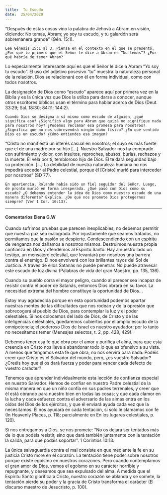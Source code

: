 ```yaml
---
title:  Tu Escudo
date:  25/04/2020
---
```


“Después de estas cosas vino la palabra de Jehová a Abram en visión, diciendo: No temas, Abram; yo soy tu escudo, y tu galardón será sobremanera grande” (Gén. 15:1).

`Lee Génesis 15:1 al 3. Piensa en el contexto en el que se presentó. ¿Por qué lo primero que el Señor le dice a Abram es “No temas”? ¿Por qué habría de temer Abram?`

Lo especialmente interesante aquí es que el Señor le dice a Abram “Yo soy tu escudo”. El uso del adjetivo posesivo “tu” muestra la naturaleza personal de la relación. Dios se relacionará con él en forma individual, como con todos nosotros.

La designación de Dios como “escudo” aparece aquí por primera vez en la Biblia y es la única vez que Dios la utiliza para darse a conocer, aunque otros escritores bíblicos usan el término para hablar acerca de Dios (Deut. 33:29; Sal. 18:30; 84:11; 144:2).

`Cuando Dios se designa a sí mismo como escudo de alguien, ¿qué significa eso? ¿Significó algo para Abram que quizá no signifique nada para nosotros hoy? ¿Podemos reclamar esa promesa para nosotros? ¿Significa que no nos sobrevendrá ningún daño físico? ¿En qué sentido Dios es un escudo? ¿Cómo entiendes esa imagen?`

“Cristo no manifiesta un interés casual en nosotros; el suyo es más fuerte que el de una madre por su hijo [...]. Nuestro Salvador nos ha comprado con sufrimiento y dolor, con insultos, reproches, abusos, burlas, rechazos y la muerte. Él vela por ti, tembloroso hijo de Dios. Él te dará seguridad bajo su protección. [...] La debilidad de nuestra naturaleza humana no nos impedirá acceder al Padre celestial, porque él [Cristo] murió para interceder por nosotros” (SD 77).

`En apariencia, Rolando había sido un fiel seguidor del Señor. Luego, de pronto murió en forma inesperada. ¿Qué pasó con Dios como su escudo? ¿O debemos entender la idea de Dios como nuestro escudo de una manera diferente? Explica. ¿De qué nos promete Dios protegernos siempre? (Ver 1 Cor. 10:13).`

---

#### Comentarios Elena G.W

Cuando sufrimos pruebas que parecen inexplicables, no debemos permitir que nuestra paz sea malograda. Por injustamente que seamos tratados, no permitamos que la pasión se despierte. Condescendiendo con un espíritu de venganza nos dañamos a nosotros mismos. Destruimos nuestra propia confianza en Dios y ofendemos al Espíritu Santo. Hay a nuestro lado un testigo, un mensajero celestial, que levantará por nosotros una barrera contra el enemigo. Él nos envolverá con los brillantes rayos del Sol de Justicia. A través de ellos Satanás no puede penetrar. No puede atravesar este escudo de luz divina (Palabras de vida del gran Maestro, pp. 135, 136).

Cuando su pueblo corra el mayor peligro, cuando al parecer sea incapaz de resistir contra el poder de Satanás, entonces Dios obrará en su favor. La necesidad extrema del hombre constituye la oportunidad de Dios…

Estoy muy agradecida porque en esta oportunidad podemos apartar nuestras mentes de las dificultades que nos rodean y de la opresión que sobrecogerá al pueblo de Dios, para contemplar la luz y el poder celestiales. Si nos colocamos del lado de Dios, de Cristo y de las inteligencias celestiales, quedaremos cubiertos por el amplio escudo de la omnipotencia; el poderoso Dios de Israel es nuestro ayudador; por lo tanto no necesitamos temer (Mensajes selectos, t. 2, pp. 428, 429).

Debemos tener esa fe que obra por el amor y purifica el alma, para que esta creencia en Cristo nos lleve a abandonar todo lo que es ofensivo a su vista. A menos que tengamos esta fe que obra, no nos servirá para nada. Podéis creer que Cristo es el Salvador del mundo, pero, ¿es vuestro Salvador? ¿Creéis hoy que él os dará fuerza y poder para vencer cada defecto de vuestro carácter?

Tenemos que aprender individualmente esta lección de confianza especial en nuestro Salvador. Hemos de confiar en nuestro Padre celestial de la misma manera en que un niño confía en sus padres terrenales, y creer que él está obrando para nuestro bien en todas las cosas; y que cada clamor en la lucha y cada esfuerzo contra el adversario de las almas entra en los oídos del Dios de los ejércitos, y que él enviará ayuda cada vez que la necesitamos. Él nos ayudará en cada tentación, si solo le clamamos con fe (In Heavenly Places, p. 118; parcialmente en En los lugares celestiales, p. 120).

Si nos entregamos a Dios, se nos promete: “No os dejará ser tentados más de lo que podéis resistir, sino que dará también juntamente con la tentación la salida, para que podáis soportar”. 1 Corintios 10:13.

La única salvaguardia contra el mal consiste en que mediante la fe en su justicia Cristo more en el corazón. La tentación tiene poder sobre nosotros porque existe egoísmo en nuestros corazones. Pero cuando contemplamos el gran amor de Dios, vemos el egoísmo en su carácter horrible y repugnante, y deseamos que sea expulsado del alma. A medida que el Espíritu Santo glorifica a Cristo, nuestro corazón se ablanda y se somete, la tentación pierde su poder y la gracia de Cristo transforma el carácter (El discurso maestro de Jesucristo, p. 100).